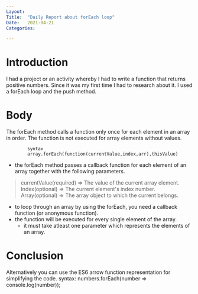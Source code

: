```yaml
---
Layout:
Title:	"Daily Report about forEach loop"
Date:	2021-04-21
Categories:

---
```


# Introduction
I had a project or an activity whereby I had to write a function that
returns positive numbers. Since it was my first time I had to research about it.
I used a forEach loop and the push method.

# Body

The forEach method calls a function only once for each element in an array in order.
The function is not executed for array elements without values.

              
            syntax
            array.forEach(function(currentValue,index,arr),thisValue)

- the forEach method passes a callback function for each element of an array together with the 
following parameters.

> currentValue(required) => The value of the current array element.
> Index(optional) => The current element's index number.
> Array(optional) => The array object to which the current belongs.

* to loop through an array by using the forEach, you need a callback function (or anonymous function).
* the function will be executed for every single element of the array.
  - it must take atleast one parameter which represents the elements of an array.

# Conclusion

Alternatively you can use the ES6 arrow function representation for simplifying the code. 
    syntax:
    numbers.forEach(number => console.log(number));
